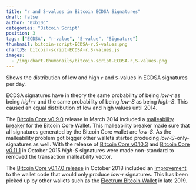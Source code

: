 ```yaml
---
title: "r and S-values in Bitcoin ECDSA Signatures"
draft: false
author: "0xb10c"
categories: "Bitcoin Script"
position: 3
tags: ["ECDSA", "r-value", "S-value", "Signature"]
thumbnail: bitcoin-script-ECDSA-r,S-values.png
chartJS: bitcoin-script-ECDSA-r,S-values.js
images:
  - /img/chart-thumbnails/bitcoin-script-ECDSA-r,S-values.png
---
```


Shows the distribution of low and high `r` and `S`-values in ECDSA signatures per day.
<!--more-->

ECDSA signatures have in theory the same probability of being _low-r_ as being _high-r_ and the same probability of being _low-S_ as being _high-S_.
This caused an equal distribution of low and high values until 2014.

The [Bitcoin Core v0.9.0](https://bitcoin.org/en/release/v0.9.0#transaction-malleability-related-fixes) release in March 2014 included a [malleability breaker](https://github.com/bitcoin/bitcoin/pull/3016) for the Bitcoin Core Wallet.
This malleability breaker made sure that all signatures generated by the Bitcoin Core wallet are _low-S_.
As the malleability problem got bigger other wallets started producing _low-S_-only-signatures as well.
With the release of [Bitcoin Core v0.10.3](https://bitcoin.org/en/release/v0.10.3#test-for-lows-signatures-before-relaying) and [Bitcoin Core v0.11.1](https://bitcoin.org/en/release/v0.11.1#test-for-lows-signatures-before-relaying) in October 2015 _high-S_ signatures were made non-standard to removed the transaction malleability vector.

The [Bitcoin Core v0.17.0 release](https://bitcoin.org/en/release/v0.17.0) in October 2018 included an [improvement](https://github.com/bitcoin/bitcoin/pull/13666) to the wallet code that would only produce _low-r_ signatures.
This has been picked up by other wallets such as the [Electrum Bitcoin Wallet](https://github.com/spesmilo/electrum/pull/5820) in late 2019.